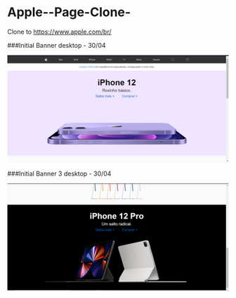 # Apple--Page-Clone-
Clone to https://www.apple.com/br/


###Initial Banner desktop - 30/04

<img src="https://github.com/RafaelCardoso11/Apple--Page-Clone-/blob/master/Apple-initialt_1.png" alt="Banner-initial-desktop">


###Initial Banner 3 desktop - 30/04

<img src="https://github.com/RafaelCardoso11/Apple--Page-Clone-/blob/master/banner-tertiary_1.png" alt="Banner-initial-desktop">
